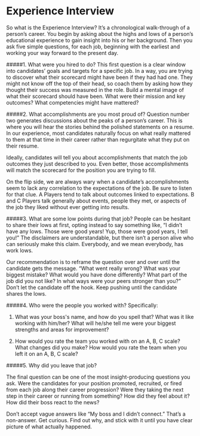 # Experience Interview

So what is the Experience Interview? It’s a chronological walk-through of a person’s career. You begin by asking about the highs and lows of a person’s educational experience to gain insight into his or her background. Then you ask five simple questions, for each job, beginning with the earliest and working your way forward to the present day.

#####1. What were you hired to do? 
This first question is a clear window into candidates’ goals and targets for a specific job. In a way, you are trying to discover what their scorecard might have been if they had had one. They might not know off the top of their head, so coach them by asking how they thought their success was measured in the role. Build a mental image of what their scorecard should have been. What were their mission and key outcomes? What competencies might have mattered?

#####2. What accomplishments are you most proud of? 
Question number two generates discussions about the peaks of a person’s career. This is where you will hear the stories behind the polished statements on a resume. In our experience, most candidates naturally focus on what really mattered to them at that time in their career rather than regurgitate what they put on their resume.

Ideally, candidates will tell you about accomplishments that match the job outcomes they just described to you. Even better, those accomplishments will match the scorecard for the position you are trying to fill.

On the flip side, we are always wary when a candidate’s accomplishments seem to lack any correlation to the expectations of the job. Be sure to listen for that clue. A Players tend to talk about outcomes linked to expectations. B and C Players talk generally about events, people they met, or aspects of the job they liked without ever getting into results.

#####3. What are some low points during that job?
People can be hesitant to share their lows at first, opting instead to say something like, “I didn’t have any lows. Those were good years! Yup, those were good years, I tell you!” The disclaimers are understandable, but there isn’t a person alive who can seriously make this claim. Everybody, and we mean everybody, has work lows.

Our recommendation is to reframe the question over and over until the candidate gets the message. “What went really wrong? What was your biggest mistake? What would you have done differently? What part of the job did you not like? In what ways were your peers stronger than you?” Don’t let the candidate off the hook. Keep pushing until the candidate shares the lows.


#####4. Who were the people you worked with? Specifically:

1) What was your boss's name, and how do you spell that? What was it like working with him/her? What will he/she tell me were your biggest strengths and areas for improvement?

2) How would you rate the team you worked with on an A, B, C scale? What changes did you make? How would you rate the team when you left it on an A, B, C scale?

#####5. Why did you leave that job? 

The final question can be one of the most insight-producing questions you ask. Were the candidates for your position promoted, recruited, or fired from each job along their career progression? Were they taking the next step in their career or running from something? How did they feel about it? How did their boss react to the news?

Don’t accept vague answers like “My boss and I didn’t connect.” That’s a non-answer. Get curious. Find out why, and stick with it until you have clear picture of what actually happened.

